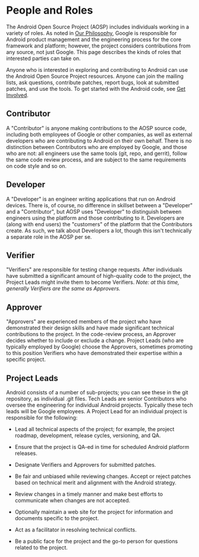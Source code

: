 <!--
   Copyright 2010 The Android Open Source Project 

   Licensed under the Apache License, Version 2.0 (the "License"); 
   you may not use this file except in compliance with the License.
   You may obtain a copy of the License at

       http://www.apache.org/licenses/LICENSE-2.0

   Unless required by applicable law or agreed to in writing, software
   distributed under the License is distributed on an "AS IS" BASIS,
   WITHOUT WARRANTIES OR CONDITIONS OF ANY KIND, either express or implied.
   See the License for the specific language governing permissions and
   limitations under the License.
-->

# People and Roles #

The Android Open Source Project (AOSP) includes individuals working in a variety
of roles. As noted in [Our Philosophy](/about/philosophy.html), Google is responsible for Android product management
and the engineering process for the core framework and platform; however,
the project considers contributions from any source, not just Google. This
page describes the kinds of roles that interested parties can take on.

Anyone who is interested in exploring and contributing to Android can use the
Android Open Source Project resources. Anyone can join the mailing lists, ask
questions, contribute patches, report bugs, look at submitted patches, and use
the tools. To get started with the Android code, see [Get Involved](/source/index.html).

## Contributor ##

A "Contributor" is anyone making contributions to the AOSP source code,
including both employees of Google or other companies, as well as external
developers who are contributing to Android on their own behalf.  There is no
distinction between Contributors who are employed by Google, and those who are
not: all engineers use the same tools (git, repo, and gerrit), 
follow the same code review process, and are subject
to the same requirements on code style and so on.

## Developer ##

A "Developer" is an engineer writing applications that run on Android
devices. There is, of course, no difference in skillset between a "Developer"
and a "Contributor", but AOSP uses "Developer" to distinguish between
engineers using the platform and those contributing to it. Developers are
(along with end users) the "customers" of the platform that the Contributors
create. As such, we talk about Developers a lot, though this isn't technically
a separate role in the AOSP per se.

## Verifier ##

"Verifiers" are responsible for testing change requests. After individuals
have submitted a significant amount of high-quality code to the project, the
Project Leads might invite them to become Verifiers. *Note: at this
time, generally Verifiers are the same as Approvers.*

## Approver ##

"Approvers" are experienced members of the project who have demonstrated their
design skills and have made significant technical contributions to the
project. In the code-review process, an Approver decides whether to include or
exclude a change. Project Leads (who are typically employed by Google) choose
the Approvers, sometimes promoting to this position Verifiers who have
demonstrated their expertise within a specific project.

## Project Leads ##

Android consists of a number of sub-projects; you can see these in the git
repository, as individual .git files. Tech Leads are senior Contributors who
oversee the engineering for individual Android projects. Typically these tech
leads will be Google employees.  A Project Lead for an individual project is
responsible for the following:

- Lead all technical aspects of the project; for example, the project roadmap, 
  development, release cycles, versioning, and QA.

- Ensure that the project is QA-ed in time for scheduled Android platform
  releases.

- Designate Verifiers and Approvers for submitted patches.

- Be fair and unbiased while reviewing changes. Accept or reject patches
  based on technical merit and alignment with the Android strategy.

- Review changes in a timely manner and make best efforts to communicate
  when changes are not accepted.

- Optionally maintain a web site for the project for information and
  documents specific to the project.

- Act as a facilitator in resolving technical conflicts.

- Be a public face for the project and the go-to person for questions
  related to the project.

